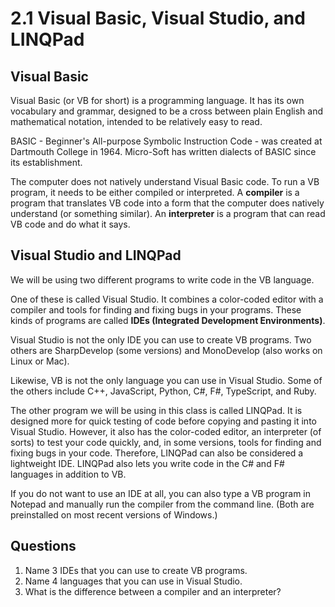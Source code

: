# 2.1 Visual Basic, Visual Studio, and LINQPad

## Visual Basic
Visual Basic (or VB for short) is a programming language. It has its own vocabulary and grammar, designed to be a cross between plain English and mathematical notation, intended to be relatively easy to read.

BASIC - Beginner's All-purpose Symbolic Instruction Code - was created at Dartmouth College in 1964. Micro-Soft has written dialects of BASIC since its establishment.

The computer does not natively understand Visual Basic code. To run a VB program, it needs to be either compiled or interpreted. A **compiler** is a program that translates VB code into a form that the computer does natively understand (or something similar). An **interpreter** is a program that can read VB code and do what it says.

## Visual Studio and LINQPad
We will be using two different programs to write code in the VB language.

One of these is called Visual Studio. It combines a color-coded editor with a compiler and tools for finding and fixing bugs in your programs. These kinds of programs are called **IDEs (Integrated Development Environments)**.

Visual Studio is not the only IDE you can use to create VB programs. Two others are SharpDevelop (some versions) and MonoDevelop (also works on Linux or Mac).

Likewise, VB is not the only language you can use in Visual Studio. Some of the others include C++, JavaScript, Python, C#, F#, TypeScript, and Ruby.

The other program we will be using in this class is called LINQPad. It is designed more for quick testing of code before copying and pasting it into Visual Studio. However, it also has the color-coded editor, an interpreter (of sorts) to test your code quickly, and, in some versions, tools for finding and fixing bugs in your code. Therefore, LINQPad can also be considered a lightweight IDE. LINQPad also lets you write code in the C# and F# languages in addition to VB.

If you do not want to use an IDE at all, you can also type a VB program in Notepad and manually run the compiler from the command line. (Both are preinstalled on most recent versions of Windows.)

## Questions
1. Name 3 IDEs that you can use to create VB programs.
2. Name 4 languages that you can use in Visual Studio.
3. What is the difference between a compiler and an interpreter?
